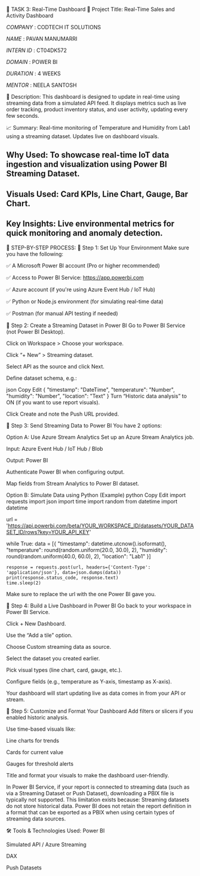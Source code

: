 🔹 TASK 3: Real-Time Dashboard
📌 Project Title:
Real-Time Sales and Activity Dashboard


*COMPANY* : CODTECH IT SOLUTIONS

*NAME* : PAVAN MANUMARRI

*INTERN ID* : CT04DK572

*DOMAIN* : POWER BI

*DURATION* : 4 WEEKS

*MENTOR* : NEELA SANTOSH


📄 Description:
This dashboard is designed to update in real-time using streaming data from a simulated API feed. It displays metrics such as live order tracking, product inventory status, and user activity, updating every few seconds.

📈 Summary:
Real-time monitoring of Temperature and Humidity from Lab1 using a streaming dataset. Updates live on dashboard visuals.

## Why Used: To showcase real-time IoT data ingestion and visualization using Power BI Streaming Dataset.
## Visuals Used: Card KPIs, Line Chart, Gauge, Bar Chart.
## Key Insights: Live environmental metrics for quick monitoring and anomaly detection.

📌 STEP-BY-STEP PROCESS:
🔹 Step 1: Set Up Your Environment
Make sure you have the following:

✅ A Microsoft Power BI account (Pro or higher recommended)

✅ Access to Power BI Service: https://app.powerbi.com

✅ Azure account (if you're using Azure Event Hub / IoT Hub)

✅ Python or Node.js environment (for simulating real-time data)

✅ Postman (for manual API testing if needed)

🔹 Step 2: Create a Streaming Dataset in Power BI
Go to Power BI Service (not Power BI Desktop).

Click on Workspace > Choose your workspace.

Click “+ New” > Streaming dataset.

Select API as the source and click Next.

Define dataset schema, e.g.:

json
Copy
Edit
{
  "timestamp": "DateTime",
  "temperature": "Number",
  "humidity": "Number",
  "location": "Text"
}
Turn “Historic data analysis” to ON (if you want to use report visuals).

Click Create and note the Push URL provided.

🔹 Step 3: Send Streaming Data to Power BI
You have 2 options:

Option A: Use Azure Stream Analytics
Set up an Azure Stream Analytics job.

Input: Azure Event Hub / IoT Hub / Blob

Output: Power BI

Authenticate Power BI when configuring output.

Map fields from Stream Analytics to Power BI dataset.

Option B: Simulate Data using Python (Example)
python
Copy
Edit
import requests
import json
import time
import random
from datetime import datetime

url = 'https://api.powerbi.com/beta/YOUR_WORKSPACE_ID/datasets/YOUR_DATASET_ID/rows?key=YOUR_API_KEY'

while True:
    data = [{
        "timestamp": datetime.utcnow().isoformat(),
        "temperature": round(random.uniform(20.0, 30.0), 2),
        "humidity": round(random.uniform(40.0, 60.0), 2),
        "location": "Lab1"
    }]
    
    response = requests.post(url, headers={'Content-Type': 'application/json'}, data=json.dumps(data))
    print(response.status_code, response.text)
    time.sleep(2)
Make sure to replace the url with the one Power BI gave you.

🔹 Step 4: Build a Live Dashboard in Power BI
Go back to your workspace in Power BI Service.

Click + New Dashboard.

Use the “Add a tile” option.

Choose Custom streaming data as source.

Select the dataset you created earlier.

Pick visual types (line chart, card, gauge, etc.).

Configure fields (e.g., temperature as Y-axis, timestamp as X-axis).

Your dashboard will start updating live as data comes in from your API or stream.

🔹 Step 5: Customize and Format Your Dashboard
Add filters or slicers if you enabled historic analysis.

Use time-based visuals like:

Line charts for trends

Cards for current value

Gauges for threshold alerts

Title and format your visuals to make the dashboard user-friendly.

In Power BI Service, if your report is connected to streaming data (such as via a Streaming Dataset or Push Dataset), downloading a PBIX file is typically not supported. This limitation exists because:
Streaming datasets do not store historical data.
Power BI does not retain the report definition in a format that can be exported as a PBIX when using certain types of streaming data sources.

🛠️ Tools & Technologies Used:
Power BI

Simulated API / Azure Streaming

DAX

Push Datasets

